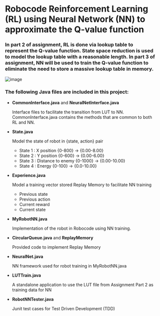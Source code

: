 # Robocode Reinforcement Learning (RL) using Neural Network (NN) to approximate the Q-value function

### In part 2 of assignment, RL is done via lookup table to represent the Q-value function.  State space reduction is used to model the lookup table with a reasonable length.  In part 3 of assignment, NN will be used to train the Q-value function to eliminate the need to store a massive lookup table in memory.

![image](https://user-images.githubusercontent.com/77813576/143691980-885ea25e-59a5-4827-a567-9c14288e262d.png)

### The following Java files are included in this project:

- **CommonInterface.java** and **NeuralNetInterface.java**

  Interface files to facilitate the transition from LUT to NN.  CommonInterface.java contains the methods that are common to both RL and NN.
- **State.java**

  Model the state of robot in {state, action} pair
  - State 1 : X position {0-800} -> {0.00-8.00}
  - State 2 : Y position {0-600} -> {0.00-6.00}
  - State 3 : Distance to enemy {0-1000} -> {0.00-10.00}
  - State 4 : Energy {0-100} -> {0.0-10.00}

- **Experience.java**

  Model a training vector stored Replay Memory to facilitate NN training
  - Previous state
  - Previous action
  - Current reward
  - Current state

- **MyRobotNN.java**

  Implementation of the robot in Robocode using NN training.
- **CircularQueue.java** and **ReplayMemory**

  Provided code to implement Replay Memory
- **NeuralNet.java**

  NN framework used for robot training in MyRobotNN.java
- **LUTTrain.java**

  A standalone application to use the LUT file from Assignment Part 2 as training data for NN
- **RobotNNTester.java**

  Junit test cases for Test Driven Development (TDD)
